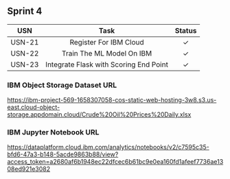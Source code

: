 ## Sprint 4

|  USN  | 						Task                       | Status  |
| :---: | :----------------------------------------------: |:-:|
| USN-21 | 	Register For IBM Cloud                         | ✓ |
| USN-22 | 	Train The ML Model On IBM                      | ✓ |
| USN-23 | 	Integrate Flask with Scoring End Point         | ✓ |

### IBM Object Storage Dataset URL
<https://ibm-project-569-1658307058-cos-static-web-hosting-3w8.s3.us-east.cloud-object-storage.appdomain.cloud/Crude%20Oil%20Prices%20Daily.xlsx>

### IBM Jupyter Notebook URL
<https://dataplatform.cloud.ibm.com/analytics/notebooks/v2/c7595c35-bfd6-47a3-b148-5acde9863b88/view?access_token=a2680af6b1948ec22dfcec6b61bc9e0ea160fd1afeef7736ae1308ed921e3082>

